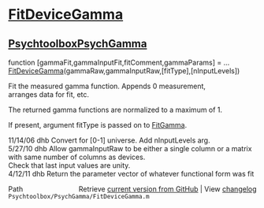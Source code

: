 # [FitDeviceGamma](FitDeviceGamma)
## [Psychtoolbox](Psychtoolbox)[PsychGamma](PsychGamma)

function [gammaFit,gammaInputFit,fitComment,gammaParams] = ...  
  [FitDeviceGamma](FitDeviceGamma)(gammaRaw,gammaInputRaw,[fitType],[nInputLevels])  
  
Fit the measured gamma function.  Appends 0 measurement,  
arranges data for fit, etc.  
  
The returned gamma functions are normalized to a maximum of 1.  
  
If present, argument fitType is passed on to [FitGamma](FitGamma).  
  
11/14/06  dhb  Convert for [0-1] universe.  Add nInputLevels arg.  
5/27/10   dhb  Allow gammaInputRaw to be either a single column or a matrix with same number of columns as devices.  
               Check that last input values are unity.  
4/12/11   dhb  Return the parameter vector of whatever functional form was fit  




<div class="code_header" style="text-align:right;">
  <span style="float:left;">Path&nbsp;&nbsp;</span> <span class="counter">Retrieve <a href=
  "https://raw.github.com/Psychtoolbox-3/Psychtoolbox-3/beta/Psychtoolbox/PsychGamma/FitDeviceGamma.m">current version from GitHub</a> | View <a href=
  "https://github.com/Psychtoolbox-3/Psychtoolbox-3/commits/beta/Psychtoolbox/PsychGamma/FitDeviceGamma.m">changelog</a></span>
</div>
<div class="code">
  <code>Psychtoolbox/PsychGamma/FitDeviceGamma.m</code>
</div>

